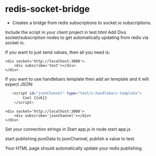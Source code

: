 # redis-socket-bridge
- Creates a bridge from redis subscriptions to socket.io subscriptions.

Include the script in your client project in test.html
Add Divs socket/subscription nodes to get automatically updating from redis via socket io.

If you want to just send values, then all you need is:

    <div socket='http://localhost:3000'>
        <div subscribe='test'></div>
    </div>

If you want to use handlebars template then add an template and it will expect JSON:
```bash
   <script id="jsonChannel" type="text/x-handlebars-template">
        Cool {{ok}}
    </script>
```
    <div socket='http://localhost:3000'>
        <div subscribe='jsonChannel'></div>
    </div>

Set your connection strings in Start app.js in node
start app.js

start publishing jsonData to jsonChannel, publish a value to test. 

Your HTML page should automatically update your redis publishing.
